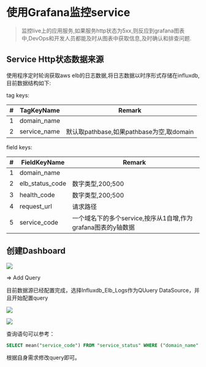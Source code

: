# 使用Grafana监控service

> 监控live上的应用服务,如果服务http状态为5xx,则反应到grafana图表中,DevOps和开发人员都能及时从图表中获取信息,及时确认和排查问题.

## Service Http状态数据来源

使用程序定时轮询获取aws elb的日志数据,将日志数据以时序形式存储在influxdb,目前数据结构如下:

tag keys:

| #   | TagKeyName   | Remark                           |
| --- | ------------ | -------------------------------- |
| 1   | domain_name  |                                  |
| 2   | service_name | 默认取pathbase,如果pathbase为空,取domain |

field keys:

| #   | FieldKeyName    | Remark                                  |
| --- | --------------- | --------------------------------------- |
| 1   | domain_name     |                                         |
| 2   | elb_status_code | 数字类型,200;500                            |
| 3   | health_code     | 数字类型,200;500                            |
| 4   | request_url     | 请求路径                                    |
| 5   | service_code    | 一个域名下的多个service,按序从1自增,作为grafana图表的y轴数据 |

## 创建Dashboard

![](C:\Users\dp\AppData\Roaming\marktext\images\2020-04-15-08-53-02-image.png)

=> Add Query

目前数据源已经配置完成，选择Influxdb_Elb_Logs作为QUuery DataSource，并且开始配置query

![](C:\Users\dp\AppData\Roaming\marktext\images\2020-04-15-08-57-46-image.png)

![](C:\Users\dp\AppData\Roaming\marktext\images\2020-04-15-09-01-55-image.png)

查询语句可以参考：

```sql
SELECT mean("service_code") FROM "service_status" WHERE ("domain_name" = 'service.example.com' AND "health_code" = 500) AND $timeFilter GROUP BY time($__interval), "service_name"
```

根据自身需求修改query即可。
